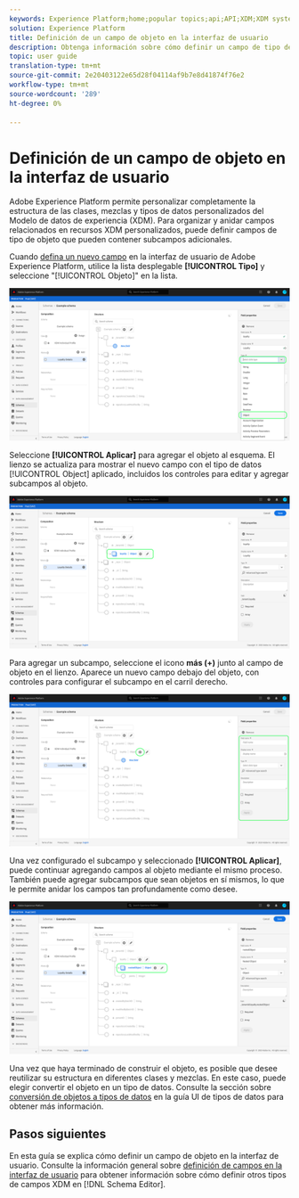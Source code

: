 ```yaml
---
keywords: Experience Platform;home;popular topics;api;API;XDM;XDM system;experience data model;data model;ui;workspace;object;field;
solution: Experience Platform
title: Definición de un campo de objeto en la interfaz de usuario
description: Obtenga información sobre cómo definir un campo de tipo de objeto en la interfaz de usuario del Experience Platform.
topic: user guide
translation-type: tm+mt
source-git-commit: 2e20403122e65d28f04114af9b7e8d41874f76e2
workflow-type: tm+mt
source-wordcount: '289'
ht-degree: 0%

---
```



# Definición de un campo de objeto en la interfaz de usuario

Adobe Experience Platform permite personalizar completamente la estructura de las clases, mezclas y tipos de datos personalizados del Modelo de datos de experiencia (XDM). Para organizar y anidar campos relacionados en recursos XDM personalizados, puede definir campos de tipo de objeto que pueden contener subcampos adicionales.

Cuando [defina un nuevo campo](./overview.md#define) en la interfaz de usuario de Adobe Experience Platform, utilice la lista desplegable **[!UICONTROL Tipo]** y seleccione &quot;[!UICONTROL Objeto]&quot; en la lista.

![](../../images/ui/fields/special/object.png)

Seleccione **[!UICONTROL Aplicar]** para agregar el objeto al esquema. El lienzo se actualiza para mostrar el nuevo campo con el tipo de datos [!UICONTROL Object] aplicado, incluidos los controles para editar y agregar subcampos al objeto.

![](../../images/ui/fields/special/object-applied.png)

Para agregar un subcampo, seleccione el icono **más (+)** junto al campo de objeto en el lienzo. Aparece un nuevo campo debajo del objeto, con controles para configurar el subcampo en el carril derecho.

![](../../images/ui/fields/special/object-add-field.png)

Una vez configurado el subcampo y seleccionado **[!UICONTROL Aplicar]**, puede continuar agregando campos al objeto mediante el mismo proceso. También puede agregar subcampos que sean objetos en sí mismos, lo que le permite anidar los campos tan profundamente como desee.

![](../../images/ui/fields/special/object-nested.png)

Una vez que haya terminado de construir el objeto, es posible que desee reutilizar su estructura en diferentes clases y mezclas. En este caso, puede elegir convertir el objeto en un tipo de datos. Consulte la sección sobre [conversión de objetos a tipos de datos](../resources/data-types.md#convert) en la guía UI de tipos de datos para obtener más información.

## Pasos siguientes

En esta guía se explica cómo definir un campo de objeto en la interfaz de usuario. Consulte la información general sobre [definición de campos en la interfaz de usuario](./overview.md#special) para obtener información sobre cómo definir otros tipos de campos XDM en [!DNL Schema Editor].
